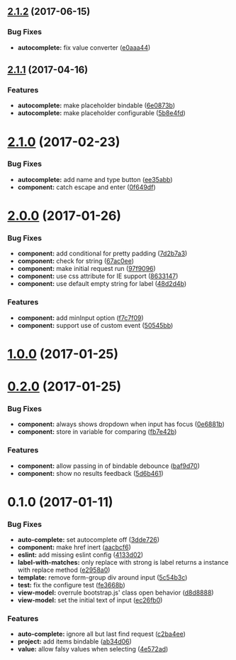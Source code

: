 <a name="2.1.2"></a>
## [2.1.2](https://github.com/SpoonX/aurelia-autocomplete/compare/v2.1.1...v2.1.2) (2017-06-15)


### Bug Fixes

* **autocomplete:** fix value converter ([e0aaa44](https://github.com/SpoonX/aurelia-autocomplete/commit/e0aaa44))



<a name="2.1.1"></a>
## [2.1.1](https://github.com/SpoonX/aurelia-autocomplete/compare/v2.1.0...v2.1.1) (2017-04-16)


### Features

* **autocomplete:** make placeholder bindable ([6e0873b](https://github.com/SpoonX/aurelia-autocomplete/commit/6e0873b))
* **autocomplete:** make placeholder configurable ([5b8e4fd](https://github.com/SpoonX/aurelia-autocomplete/commit/5b8e4fd))



<a name="2.1.0"></a>
# [2.1.0](https://github.com/SpoonX/aurelia-autocomplete/compare/v2.0.0...v2.1.0) (2017-02-23)


### Bug Fixes

* **autocomplete:** add name and type button ([ee35abb](https://github.com/SpoonX/aurelia-autocomplete/commit/ee35abb))
* **component:** catch escape and enter ([0f649df](https://github.com/SpoonX/aurelia-autocomplete/commit/0f649df))



<a name="2.0.0"></a>
# [2.0.0](https://github.com/SpoonX/aurelia-autocomplete/compare/v1.0.0...v2.0.0) (2017-01-26)


### Bug Fixes

* **component:** add conditional for pretty padding ([7d2b7a3](https://github.com/SpoonX/aurelia-autocomplete/commit/7d2b7a3))
* **component:** check for string ([67ac0ee](https://github.com/SpoonX/aurelia-autocomplete/commit/67ac0ee))
* **component:** make initial request run ([97f9096](https://github.com/SpoonX/aurelia-autocomplete/commit/97f9096))
* **component:** use css attribute for IE support ([8633147](https://github.com/SpoonX/aurelia-autocomplete/commit/8633147))
* **component:** use default empty string for label ([48d2d4b](https://github.com/SpoonX/aurelia-autocomplete/commit/48d2d4b))


### Features

* **component:** add minInput option ([f7c7f09](https://github.com/SpoonX/aurelia-autocomplete/commit/f7c7f09))
* **component:** support use of custom event ([50545bb](https://github.com/SpoonX/aurelia-autocomplete/commit/50545bb))



<a name="1.0.0"></a>
# [1.0.0](https://github.com/SpoonX/aurelia-autocomplete/compare/v0.2.0...v1.0.0) (2017-01-25)



<a name="0.2.0"></a>
# [0.2.0](https://github.com/SpoonX/aurelia-autocomplete/compare/v0.1.0...v0.2.0) (2017-01-25)


### Bug Fixes

* **component:** always shows dropdown when input has focus ([0e6881b](https://github.com/SpoonX/aurelia-autocomplete/commit/0e6881b))
* **component:** store in variable for comparing ([fb7e42b](https://github.com/SpoonX/aurelia-autocomplete/commit/fb7e42b))


### Features

* **component:** allow passing in of bindable debounce ([baf9d70](https://github.com/SpoonX/aurelia-autocomplete/commit/baf9d70))
* **component:** show no results feedback ([5d6b461](https://github.com/SpoonX/aurelia-autocomplete/commit/5d6b461))



<a name="0.1.0"></a>
# 0.1.0 (2017-01-11)


### Bug Fixes

* **auto-complete:** set autocomplete off ([3dde726](https://github.com/SpoonX/aurelia-autocomplete/commit/3dde726))
* **component:** make href inert ([aacbcf6](https://github.com/SpoonX/aurelia-autocomplete/commit/aacbcf6))
* **eslint:** add missing eslint config ([4133d02](https://github.com/SpoonX/aurelia-autocomplete/commit/4133d02))
* **label-with-matches:** only replace with strong is label returns a instance with replace method ([e2958a0](https://github.com/SpoonX/aurelia-autocomplete/commit/e2958a0))
* **template:** remove form-group div around input ([5c54b3c](https://github.com/SpoonX/aurelia-autocomplete/commit/5c54b3c))
* **test:** fix the configure test ([fe3668b](https://github.com/SpoonX/aurelia-autocomplete/commit/fe3668b))
* **view-model:** overrule bootstrap.js' class open behavior ([d8d8888](https://github.com/SpoonX/aurelia-autocomplete/commit/d8d8888))
* **view-model:** set the initial text of input ([ec26fb0](https://github.com/SpoonX/aurelia-autocomplete/commit/ec26fb0))


### Features

* **auto-complete:** ignore all but last find request ([c2ba4ee](https://github.com/SpoonX/aurelia-autocomplete/commit/c2ba4ee))
* **project:** add items bindable ([ab34d06](https://github.com/SpoonX/aurelia-autocomplete/commit/ab34d06))
* **value:** allow falsy values when selecting ([4e572ad](https://github.com/SpoonX/aurelia-autocomplete/commit/4e572ad))



